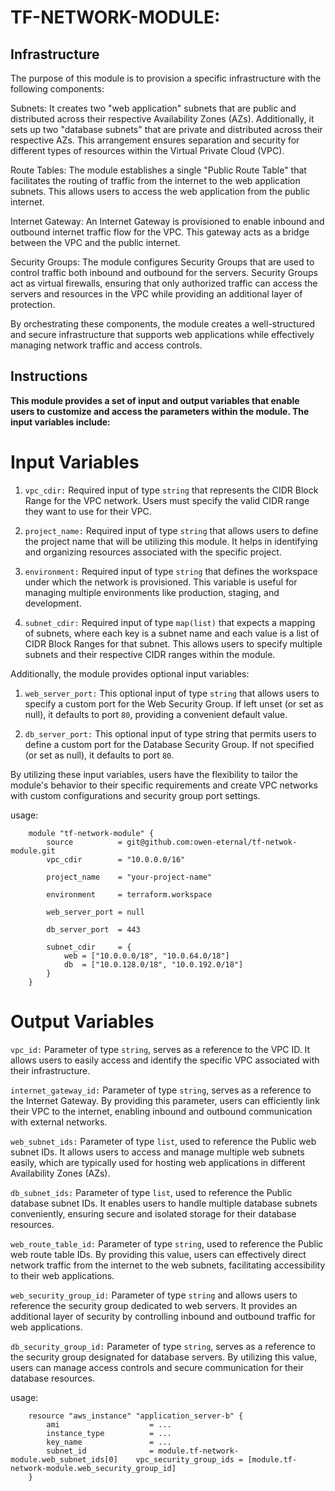 # TF-NETWORK-MODULE:

## Infrastructure

The purpose of this module is to provision a specific infrastructure with the following components:

Subnets: It creates two "web application" subnets that are public and distributed across their respective Availability Zones (AZs). Additionally, it sets up two "database subnets" that are private and distributed across their respective AZs. This arrangement ensures separation and security for different types of resources within the Virtual Private Cloud (VPC).

Route Tables: The module establishes a single "Public Route Table" that facilitates the routing of traffic from the internet to the web application subnets. This allows users to access the web application from the public internet.

Internet Gateway: An Internet Gateway is provisioned to enable inbound and outbound internet traffic flow for the VPC. This gateway acts as a bridge between the VPC and the public internet.

Security Groups: The module configures Security Groups that are used to control traffic both inbound and outbound for the servers. Security Groups act as virtual firewalls, ensuring that only authorized traffic can access the servers and resources in the VPC while providing an additional layer of protection.

By orchestrating these components, the module creates a well-structured and secure infrastructure that supports web applications while effectively managing network traffic and access controls.

## Instructions

**This module provides a set of input and output variables that enable users to customize and access the parameters within the module. The input variables include:**

# Input Variables

1. `vpc_cdir:` Required input of type `string` that represents the CIDR Block Range for the VPC network. Users must specify the valid CIDR range they want to use for their VPC.

1. `project_name:` Required input of type `string` that allows users to define the project name that will be utilizing this module. It helps in identifying and organizing resources associated with the specific project.

1. `environment:` Required input of type `string` that defines the workspace under which the network is provisioned. This variable is useful for managing multiple environments like production, staging, and development.

1. `subnet_cdir:` Required input of type `map(list)` that expects a mapping of subnets, where each key is a subnet name and each value is a list of CIDR Block Ranges for that subnet. This allows users to specify multiple subnets and their respective CIDR ranges within the module.

Additionally, the module provides optional input variables:

1. `web_server_port:` This optional input of type `string` that allows users to specify a custom port for the Web Security Group. If left unset (or set as null), it defaults to port `80`, providing a convenient default value.

1. `db_server_port:` This optional input of type string that permits users to define a custom port for the Database Security Group. If not specified (or set as null), it defaults to port `80`.

By utilizing these input variables, users have the flexibility to tailor the module's behavior to their specific requirements and create VPC networks with custom configurations and security group port settings.

usage:

```hcl
    module "tf-network-module" {
        source          = git@github.com:owen-eternal/tf-netwok-module.git
        vpc_cdir        = "10.0.0.0/16"

        project_name    = "your-project-name"

        environment     = terraform.workspace

        web_server_port = null

        db_server_port  = 443

        subnet_cdir     = {
            web = ["10.0.0.0/18", "10.0.64.0/18"]
            db  = ["10.0.128.0/18", "10.0.192.0/18"]
        }
    }
```

# Output Variables

`vpc_id:` Parameter of type `string`, serves as a reference to the VPC ID. It allows users to easily access and identify the specific VPC associated with their infrastructure.

`internet_gateway_id:` Parameter of type `string`, serves as a reference to the Internet Gateway. By providing this parameter, users can efficiently link their VPC to the internet, enabling inbound and outbound communication with external networks.

`web_subnet_ids:` Parameter of type `list`, used to reference the Public web subnet IDs. It allows users to access and manage multiple web subnets easily, which are typically used for hosting web applications in different Availability Zones (AZs).

`db_subnet_ids:` Parameter of type `list`, used to reference the Public database subnet IDs. It enables users to handle multiple database subnets conveniently, ensuring secure and isolated storage for their database resources.

`web_route_table_id:` Parameter of type `string`, used to reference the Public web route table IDs. By providing this value, users can effectively direct network traffic from the internet to the web subnets, facilitating accessibility to their web applications.

`web_security_group_id:` Parameter of type `string` and allows users to reference the security group dedicated to web servers. It provides an additional layer of security by controlling inbound and outbound traffic for web applications.

`db_security_group_id:` Parameter of type `string`, serves as a reference to the security group designated for database servers. By utilizing this value, users can manage access controls and secure communication for their database resources.

usage:
```hcl
    resource "aws_instance" "application_server-b" {
        ami                    = ...
        instance_type          = ...
        key_name               = ...
        subnet_id              = module.tf-network-module.web_subnet_ids[0]    vpc_security_group_ids = [module.tf-network-module.web_security_group_id]
    }
```
